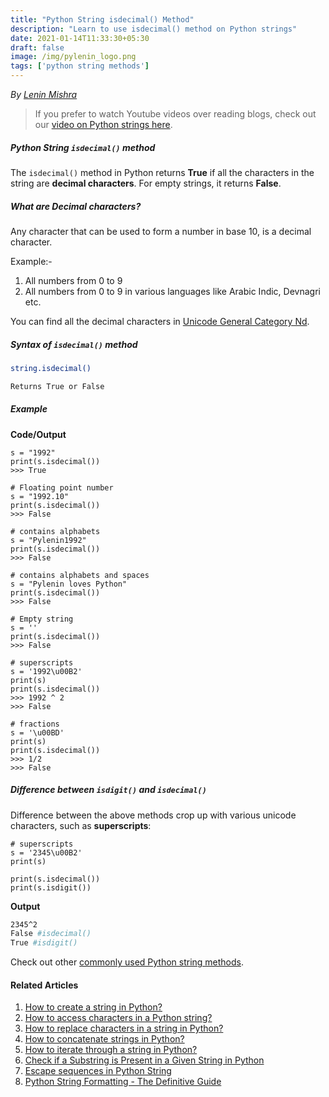 ```yaml
---
title: "Python String isdecimal() Method"
description: "Learn to use isdecimal() method on Python strings"
date: 2021-01-14T11:33:30+05:30
draft: false
image: /img/pylenin_logo.png
tags: ['python string methods']
---
```

<div class="sharethis-inline-follow-buttons"></div>

*By [Lenin Mishra](https://www.pylenin.com/authors/#lenin-mishra)*

> If you prefer to watch Youtube videos over reading blogs, check out our [video on Python strings here](https://youtu.be/MXdNMo_f95I). 

##### Python String `isdecimal()` method

The `isdecimal()` method in Python returns **True** if all the characters in the string are **decimal characters**. For empty strings, it returns **False**.

##### What are Decimal characters?

Any character that can be used to form a number in base 10, is a decimal character.

Example:-
1. All numbers from 0 to 9
2. All numbers from 0 to 9 in various languages like Arabic Indic, Devnagri etc.

You can find all the decimal characters in [Unicode General Category Nd](https://www.compart.com/en/unicode/category/Nd).

##### Syntax of `isdecimal()` method

```bash
string.isdecimal()

Returns True or False
```

##### Example

**Code/Output**

```python3
s = "1992"
print(s.isdecimal())
>>> True

# Floating point number
s = "1992.10"
print(s.isdecimal())
>>> False

# contains alphabets
s = "Pylenin1992"
print(s.isdecimal())
>>> False

# contains alphabets and spaces
s = "Pylenin loves Python"
print(s.isdecimal())
>>> False

# Empty string
s = ''
print(s.isdecimal())
>>> False

# superscripts
s = '1992\u00B2'
print(s)
print(s.isdecimal())
>>> 1992 ^ 2
>>> False

# fractions
s = '\u00BD'
print(s)
print(s.isdecimal())
>>> 1/2
>>> False
```

##### Difference between `isdigit()` and `isdecimal()`

Difference between the above methods crop up with various unicode characters, such as **superscripts**:

```python3
# superscripts
s = '2345\u00B2'
print(s)

print(s.isdecimal())
print(s.isdigit())
```

**Output**

```bash
2345^2
False #isdecimal()
True #isdigit()
```

Check out other [commonly used Python string methods](https://www.pylenin.com/blogs/common-python-string-methods).

#### Related Articles

1. [How to create a string in Python?](https://www.pylenin.com/blogs/create-string-python/)
2. [How to access characters in a Python string?](https://www.pylenin.com/blogs/access-characters-in-string/)
3. [How to replace characters in a string in Python?](https://www.pylenin.com/blogs/replace-string-characters-python/)
4. [How to concatenate strings in Python?](https://www.pylenin.com/blogs/concatenate-strings-in-python/)
5. [How to iterate through a string in Python?](https://www.pylenin.com/blogs/iterating-through-python-string/)
6. [Check if a Substring is Present in a Given String in Python](https://www.pylenin.com/blogs/check-substring-in-a-string-python/)
7. [Escape sequences in Python String](https://www.pylenin.com/blogs/escape-sequences-python-string/)
8. [Python String Formatting - The Definitive Guide](https://www.pylenin.com/blogs/python-string-formatting/)
